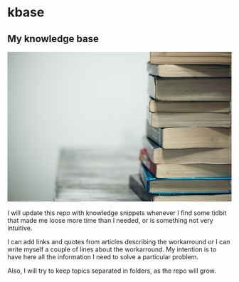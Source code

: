 # kbase
## My knowledge base

![Cover Photo](./cover_photo.jpg)


I will update this repo with knowledge snippets whenever I find some tidbit that
made me loose more time than I needed, or is something not very intuitive.

I can add links and quotes from articles describing the workarround or I can
write myself a couple of lines about the workarround.
My intention is to have here all the information I need to solve a particular problem.

Also, I will try to keep topics separated in folders, as the repo will grow.
